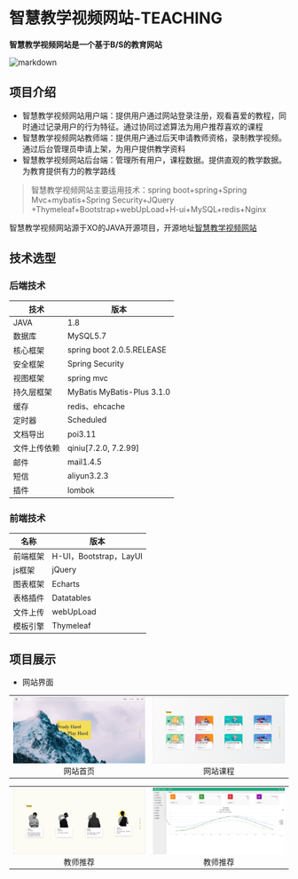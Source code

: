 # 智慧教学视频网站-TEACHING

**智慧教学视频网站是一个基于B/S的教育网站**

![markdown](https://www.mdeditor.com/images/logos/markdown.png "markdown")

## 项目介绍

- 智慧教学视频网站用户端：提供用户通过网站登录注册，观看喜爱的教程，同时通过记录用户的行为特征。通过协同过滤算法为用户推荐喜欢的课程
- 智慧教学视频网站教师端：提供用户通过后天申请教师资格，录制教学视频。通过后台管理员申请上架，为用户提供教学资料
- 智慧教学视频网站后台端：管理所有用户，课程数据。提供直观的教学数据。为教育提供有力的教学路线

>智慧教学视频网站主要运用技术：spring boot+spring+Spring Mvc+mybatis+Spring Security+JQuery +Thymeleaf+Bootstrap+webUpLoad+H-ui+MySQL+redis+Nginx

智慧教学视频网站源于XO的JAVA开源项目，开源地址[智慧教学视频网站](https://github.com/xieguocheng/teaching "智慧教学视频网站")


## 技术选型

### 后端技术

技术  | 版本
------------- | -------------
JAVA  | 1.8
数据库  |MySQL5.7
核心框架 | spring boot 2.0.5.RELEASE
安全框架|Spring Security
视图框架|spring mvc
持久层框架|MyBatis MyBatis-Plus 3.1.0
缓存|redis、ehcache
定时器|Scheduled
文档导出|poi3.11
文件上传依赖|qiniu[7.2.0, 7.2.99]
邮件|mail1.4.5
短信|aliyun3.2.3
插件|lombok
### 前端技术
名称  | 版本
 ------------- | -------------
前端框架 | H-UI，Bootstrap，LayUI
js框架|jQuery
图表框架|Echarts
表格插件|Datatables
文件上传|webUpLoad
模板引擎|Thymeleaf

## 项目展示
- 网站界面

<table>
    <tr>
        <td ><center><img src="https://raw.githubusercontent.com/xieguocheng/picture/master/teaching/1.png" >网站首页</center></td>
        <td ><center><img src="https://raw.githubusercontent.com/xieguocheng/picture/master/teaching/2.png" >网站课程</center></td>
    </tr>
</table>

<table>
    <tr>
        <td ><center><img src="https://raw.githubusercontent.com/xieguocheng/picture/master/teaching/3.png" >教师推荐</center></td>
        <td ><center><img src="https://raw.githubusercontent.com/xieguocheng/picture/master/teaching/4.png" >教师推荐</center></td>
    </tr>
</table>


